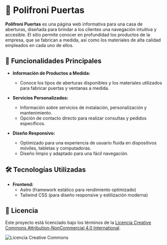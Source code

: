 # 🚪 Polifroni Puertas

**Polifroni Puertas** es una página web informativa para una casa de aberturas, diseñada para brindar a los clientes una navegación intuitiva y accesible. El sitio permite conocer en profundidad los productos de la empresa, que se fabrican a medida, así como los materiales de alta calidad empleados en cada uno de ellos.

## 🚀 Funcionalidades Principales

- **Información de Productos a Medida:**
  - Conoce los tipos de aberturas disponibles y los materiales utilizados para fabricar puertas y ventanas a medida.
  
- **Servicios Personalizados:**
  - Información sobre servicios de instalación, personalización y mantenimiento.
  - Opción de contacto directo para realizar consultas y pedidos específicos.

- **Diseño Responsivo:**
  - Optimizado para una experiencia de usuario fluida en dispositivos móviles, tabletas y computadoras.
  - Diseño limpio y adaptado para una fácil navegación.

## 🛠️ Tecnologías Utilizadas

- **Frontend:**  
  - Astro (framework estático para rendimiento optimizado)
  - Tailwind CSS (para diseño responsive y estilización moderna)

## 📝 Licencia

Este proyecto está licenciado bajo los términos de la [Licencia Creative Commons Attribution-NonCommercial 4.0 International](https://creativecommons.org/licenses/by-nc/4.0/).

![Licencia Creative Commons](https://licensebuttons.net/l/by-nc/4.0/88x31.png)


